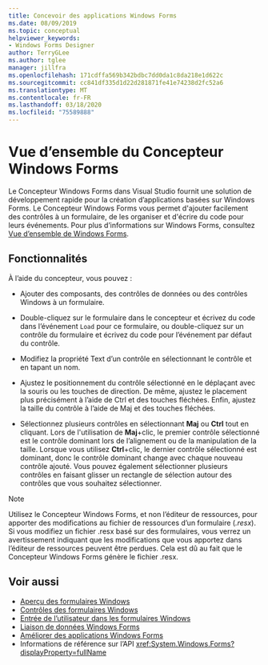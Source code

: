 ```yaml
---
title: Concevoir des applications Windows Forms
ms.date: 08/09/2019
ms.topic: conceptual
helpviewer_keywords:
- Windows Forms Designer
author: TerryGLee
ms.author: tglee
manager: jillfra
ms.openlocfilehash: 171cdffa569b342bdbc7dd0da1c8da218e1d622c
ms.sourcegitcommit: cc841df335d1d22d281871fe41e74238d2fc52a6
ms.translationtype: MT
ms.contentlocale: fr-FR
ms.lasthandoff: 03/18/2020
ms.locfileid: "75589888"
---
```

# <a name="windows-forms-designer-overview"></a>Vue d’ensemble du Concepteur Windows Forms

Le Concepteur Windows Forms dans Visual Studio fournit une solution de développement rapide pour la création d’applications basées sur Windows Forms. Le Concepteur Windows Forms vous permet d'ajouter facilement des contrôles à un formulaire, de les organiser et d'écrire du code pour leurs événements. Pour plus d’informations sur Windows Forms, consultez [Vue d’ensemble de Windows Forms](/dotnet/framework/winforms/windows-forms-overview).

## <a name="functionality"></a>Fonctionnalités

À l’aide du concepteur, vous pouvez :

- Ajouter des composants, des contrôles de données ou des contrôles Windows à un formulaire.

- Double-cliquez sur le formulaire dans le concepteur et écrivez du code dans l’événement `Load` pour ce formulaire, ou double-cliquez sur un contrôle du formulaire et écrivez du code pour l’événement par défaut du contrôle.

- Modifiez la propriété Text d’un contrôle en sélectionnant le contrôle et en tapant un nom.

- Ajustez le positionnement du contrôle sélectionné en le déplaçant avec la souris ou les touches de direction. De même, ajustez le placement plus précisément à l’aide de Ctrl et des touches fléchées. Enfin, ajustez la taille du contrôle à l’aide de Maj et des touches fléchées.

- Sélectionnez plusieurs contrôles en sélectionnant **Maj** ou **Ctrl** tout en cliquant. Lors de l'utilisation de **Maj**+clic, le premier contrôle sélectionné est le contrôle dominant lors de l’alignement ou de la manipulation de la taille. Lorsque vous utilisez **Ctrl**+clic, le dernier contrôle sélectionné est dominant, donc le contrôle dominant change avec chaque nouveau contrôle ajouté. Vous pouvez également sélectionner plusieurs contrôles en faisant glisser un rectangle de sélection autour des contrôles que vous souhaitez sélectionner.

> [!NOTE]
> Utilisez le Concepteur Windows Forms, et non l’éditeur de ressources, pour apporter des modifications au fichier de ressources d’un formulaire (*.resx*). Si vous modifiez un fichier .resx basé sur des formulaires, vous verrez un avertissement indiquant que les modifications que vous apportez dans l’éditeur de ressources peuvent être perdues. Cela est dû au fait que le Concepteur Windows Forms génère le fichier .resx.

## <a name="see-also"></a>Voir aussi

- [Aperçu des formulaires Windows](/dotnet/framework/winforms/windows-forms-overview)
- [Contrôles des formulaires Windows](/dotnet/framework/winforms/controls/)
- [Entrée de l’utilisateur dans les formulaires Windows](/dotnet/framework/winforms/user-input-in-windows-forms)
- [Liaison de données Windows Forms](/dotnet/framework/winforms/windows-forms-data-binding)
- [Améliorer des applications Windows Forms](/dotnet/framework/winforms/advanced/)
- Informations de référence sur l’API <xref:System.Windows.Forms?displayProperty=fullName>
